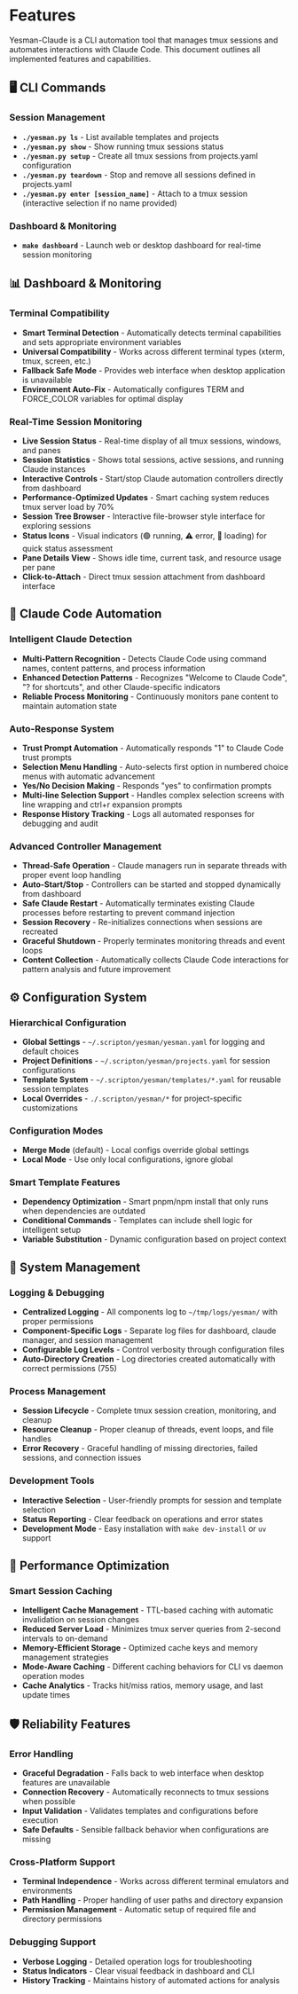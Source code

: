 # Features

Yesman-Claude is a CLI automation tool that manages tmux sessions and automates interactions with Claude Code. This
document outlines all implemented features and capabilities.

## 🖥️ CLI Commands

### Session Management

- **`./yesman.py ls`** - List available templates and projects
- **`./yesman.py show`** - Show running tmux sessions status
- **`./yesman.py setup`** - Create all tmux sessions from projects.yaml configuration
- **`./yesman.py teardown`** - Stop and remove all sessions defined in projects.yaml
- **`./yesman.py enter [session_name]`** - Attach to a tmux session (interactive selection if no name provided)

### Dashboard & Monitoring

- **`make dashboard`** - Launch web or desktop dashboard for real-time session monitoring

## 📊 Dashboard & Monitoring

### Terminal Compatibility

- **Smart Terminal Detection** - Automatically detects terminal capabilities and sets appropriate environment variables
- **Universal Compatibility** - Works across different terminal types (xterm, tmux, screen, etc.)
- **Fallback Safe Mode** - Provides web interface when desktop application is unavailable
- **Environment Auto-Fix** - Automatically configures TERM and FORCE_COLOR variables for optimal display

### Real-Time Session Monitoring

- **Live Session Status** - Real-time display of all tmux sessions, windows, and panes
- **Session Statistics** - Shows total sessions, active sessions, and running Claude instances
- **Interactive Controls** - Start/stop Claude automation controllers directly from dashboard
- **Performance-Optimized Updates** - Smart caching system reduces tmux server load by 70%
- **Session Tree Browser** - Interactive file-browser style interface for exploring sessions
- **Status Icons** - Visual indicators (🟢 running, ⚠️ error, 🔄 loading) for quick status assessment
- **Pane Details View** - Shows idle time, current task, and resource usage per pane
- **Click-to-Attach** - Direct tmux session attachment from dashboard interface

## 🤖 Claude Code Automation

### Intelligent Claude Detection

- **Multi-Pattern Recognition** - Detects Claude Code using command names, content patterns, and process information
- **Enhanced Detection Patterns** - Recognizes "Welcome to Claude Code", "? for shortcuts", and other Claude-specific
  indicators
- **Reliable Process Monitoring** - Continuously monitors pane content to maintain automation state

### Auto-Response System

- **Trust Prompt Automation** - Automatically responds "1" to Claude Code trust prompts
- **Selection Menu Handling** - Auto-selects first option in numbered choice menus with automatic advancement
- **Yes/No Decision Making** - Responds "yes" to confirmation prompts
- **Multi-line Selection Support** - Handles complex selection screens with line wrapping and ctrl+r expansion prompts
- **Response History Tracking** - Logs all automated responses for debugging and audit

### Advanced Controller Management

- **Thread-Safe Operation** - Claude managers run in separate threads with proper event loop handling
- **Auto-Start/Stop** - Controllers can be started and stopped dynamically from dashboard
- **Safe Claude Restart** - Automatically terminates existing Claude processes before restarting to prevent command
  injection
- **Session Recovery** - Re-initializes connections when sessions are recreated
- **Graceful Shutdown** - Properly terminates monitoring threads and event loops
- **Content Collection** - Automatically collects Claude Code interactions for pattern analysis and future improvement

## ⚙️ Configuration System

### Hierarchical Configuration

- **Global Settings** - `~/.scripton/yesman/yesman.yaml` for logging and default choices
- **Project Definitions** - `~/.scripton/yesman/projects.yaml` for session configurations
- **Template System** - `~/.scripton/yesman/templates/*.yaml` for reusable session templates
- **Local Overrides** - `./.scripton/yesman/*` for project-specific customizations

### Configuration Modes

- **Merge Mode** (default) - Local configs override global settings
- **Local Mode** - Use only local configurations, ignore global

### Smart Template Features

- **Dependency Optimization** - Smart pnpm/npm install that only runs when dependencies are outdated
- **Conditional Commands** - Templates can include shell logic for intelligent setup
- **Variable Substitution** - Dynamic configuration based on project context

## 🔧 System Management

### Logging & Debugging

- **Centralized Logging** - All components log to `~/tmp/logs/yesman/` with proper permissions
- **Component-Specific Logs** - Separate log files for dashboard, claude manager, and session management
- **Configurable Log Levels** - Control verbosity through configuration files
- **Auto-Directory Creation** - Log directories created automatically with correct permissions (755)

### Process Management

- **Session Lifecycle** - Complete tmux session creation, monitoring, and cleanup
- **Resource Cleanup** - Proper cleanup of threads, event loops, and file handles
- **Error Recovery** - Graceful handling of missing directories, failed sessions, and connection issues

### Development Tools

- **Interactive Selection** - User-friendly prompts for session and template selection
- **Status Reporting** - Clear feedback on operations and error states
- **Development Mode** - Easy installation with `make dev-install` or `uv` support

## 🚀 Performance Optimization

### Smart Session Caching

- **Intelligent Cache Management** - TTL-based caching with automatic invalidation on session changes
- **Reduced Server Load** - Minimizes tmux server queries from 2-second intervals to on-demand
- **Memory-Efficient Storage** - Optimized cache keys and memory management strategies
- **Mode-Aware Caching** - Different caching behaviors for CLI vs daemon operation modes
- **Cache Analytics** - Tracks hit/miss ratios, memory usage, and last update times

## 🛡️ Reliability Features

### Error Handling

- **Graceful Degradation** - Falls back to web interface when desktop features are unavailable
- **Connection Recovery** - Automatically reconnects to tmux sessions when possible
- **Input Validation** - Validates templates and configurations before execution
- **Safe Defaults** - Sensible fallback behavior when configurations are missing

### Cross-Platform Support

- **Terminal Independence** - Works across different terminal emulators and environments
- **Path Handling** - Proper handling of user paths and directory expansion
- **Permission Management** - Automatic setup of required file and directory permissions

### Debugging Support

- **Verbose Logging** - Detailed operation logs for troubleshooting
- **Status Indicators** - Clear visual feedback in dashboard and CLI
- **History Tracking** - Maintains history of automated actions for analysis
